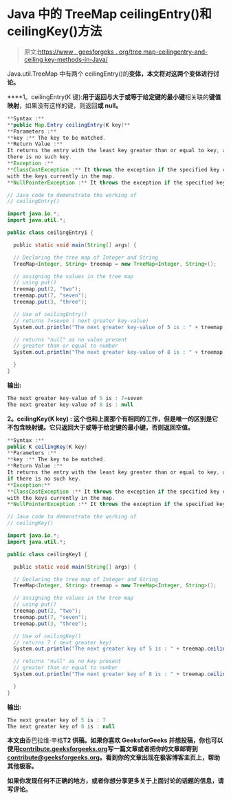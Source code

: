 # Java 中的 TreeMap ceilingEntry()和 ceilingKey()方法

> 原文:[https://www . geesforgeks . org/tree map-ceilingentry-and-ceiling key-methods-in-Java/](https://www.geeksforgeeks.org/treemap-ceilingentry-and-ceilingkey-methods-in-java/)

Java.util.TreeMap 中有两个 ceilingEntry()的**变体，本文将对这两个变体进行讨论。**

****1。ceilingEntry(K 键):**用于返回与大于或等于给定键的最小键**相关联的**键值映射**，如果没有这样的键，则返回**或 null。**

```java
**Syntax :** 
**public Map.Entry ceilingEntry(K key)**
**Parameters :** 
**key :** The key to be matched.
**Return Value :** 
It returns the entry with the least key greater than or equal to key, and null if 
there is no such key.
**Exception :** 
**ClassCastException :** It throws the exception if the specified key cannot be compared
with the keys currently in the map.
**NullPointerException :** It throws the exception if the specified key is null. 
```

```java
// Java code to demonstrate the working of 
// ceilingEntry()

import java.io.*;
import java.util.*;

public class ceilingEntry1 {

  public static void main(String[] args) {

  // Declaring the tree map of Integer and String
  TreeMap<Integer, String> treemap = new TreeMap<Integer, String>();

  // assigning the values in the tree map
  // using put()
  treemap.put(2, "two");
  treemap.put(7, "seven");
  treemap.put(3, "three");

  // Use of ceilingEntry()
  // returns 7=seven ( next greater key-value)
  System.out.println("The next greater key-value of 5 is : " + treemap.ceilingEntry(5));

  // returns "null" as no value present
  // greater than or equal to number
  System.out.println("The next greater key-value of 8 is : " + treemap.ceilingEntry(8));

  }
}
```

**输出:**

```java
The next greater key-value of 5 is : 7=seven
The next greater key-value of 8 is : null 
```

****2。ceilingKey(K key) :** 这个也和上面那个有相同的工作，但是唯一的区别是**它不包含映射键**。它只返回大于或等于给定键的最小键，否则返回空值。**

```java
**Syntax :** 
public K ceilingKey(K key)
**Parameters :** 
**key :** The key to be matched.
**Return Value :** 
It returns the entry with the least key greater than or equal to key, and null 
if there is no such key.
**Exception:**
**ClassCastException :** It throws the exception if the specified key cannot be compared
with the keys currently in the map.
**NullPointerException :** It throws the exception if the specified key is null. 
```

```java
// Java code to demonstrate the working of 
// ceilingKey()

import java.io.*;
import java.util.*;

public class ceilingKey1 {

  public static void main(String[] args) {

  // Declaring the tree map of Integer and String
  TreeMap<Integer, String> treemap = new TreeMap<Integer, String>();

  // assigning the values in the tree map
  // using put()
  treemap.put(2, "two");
  treemap.put(7, "seven");
  treemap.put(3, "three");

  // Use of ceilingKey()
  // returns 7 ( next greater key)
  System.out.println("The next greater key of 5 is : " + treemap.ceilingKey(5));

  // returns "null" as no key present
  // greater than or equal to number
  System.out.println("The next greater key of 8 is : " + treemap.ceilingKey(8));

  }
}
```

**输出:**

```java
The next greater key of 5 is : 7
The next greater key of 8 is : null 
```

**本文由**香巴拉维·辛格**T2 供稿。如果你喜欢 GeeksforGeeks 并想投稿，你也可以使用[contribute.geeksforgeeks.org](http://www.contribute.geeksforgeeks.org)写一篇文章或者把你的文章邮寄到 contribute@geeksforgeeks.org。看到你的文章出现在极客博客主页上，帮助其他极客。**

**如果你发现任何不正确的地方，或者你想分享更多关于上面讨论的话题的信息，请写评论。**